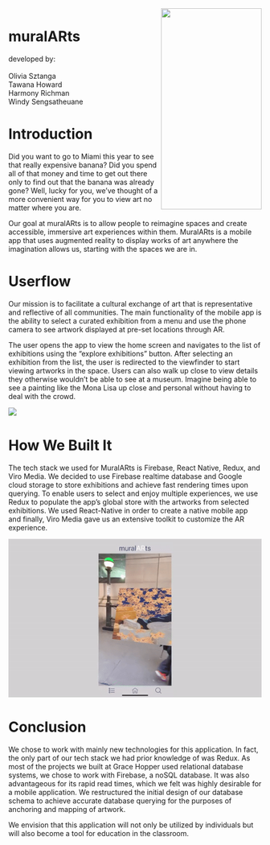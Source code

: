 <img align="right" src="https://github.com/muralARts/AR/blob/master/homescreen.png" width="200" height="400" />
                                                 
# muralARts
developed by: <br/>
<br/>Olivia Sztanga
<br/>Tawana Howard
<br/>Harmony Richman
<br/>Windy Sengsatheuane

# Introduction<br/>
Did you want to go to Miami this year to see that really expensive banana? Did you spend all of that money and time to get out there only to find out that the banana was already gone?  Well, lucky for you, we’ve thought of a more convenient way for you to view art no matter where you are. 

Our goal at muralARts is to allow people to reimagine spaces and create accessible, immersive art experiences within them. MuralARts is a mobile app that uses augmented reality to display works of art anywhere the imagination allows us, starting with the spaces we are in. 

# Userflow<br/>
Our mission is to facilitate a cultural exchange of art that is representative and reflective of all communities. The main functionality of the mobile app is the ability to select a curated exhibition from a menu and use the phone camera to see artwork displayed at pre-set locations through AR. 

The user opens the app to view the home screen and navigates to the list of exhibitions using the “explore exhibitions” button. After selecting an exhibition from the list, the user is redirected to the viewfinder to start viewing artworks in the space. Users can also walk up close to view details they otherwise wouldn’t be able to see at a museum.  Imagine being able to see a painting like the Mona Lisa up close and personal without having to deal with the crowd.

![](muralARtsUserFlow.gif)

# How We Built It<br/>
The tech stack we used for MuralARts is Firebase, React Native, Redux, and Viro Media. We decided to use Firebase realtime database and Google cloud storage to store exhibitions and achieve fast rendering times upon querying. To enable users to select and enjoy multiple experiences, we use Redux to populate the app’s global store with the artworks from selected exhibitions. We used React-Native in order to create a native mobile app and finally, Viro Media gave us an extensive toolkit to customize the AR experience.

![](muralARtsARScene.gif)

# Conclusion<br/>
We chose to work with mainly new technologies for this application. In fact, the only part of our tech stack we had prior knowledge of was Redux. As most of the projects we built at Grace Hopper used relational database systems, we chose to work with Firebase, a noSQL database. It was also advantageous for its rapid read times, which we felt was highly desirable for a mobile application. We restructured the initial design of our database schema to achieve accurate database querying for the purposes of anchoring and mapping of artwork.

We envision that this application will not only be utilized by individuals but will also become a tool for education in the classroom.






